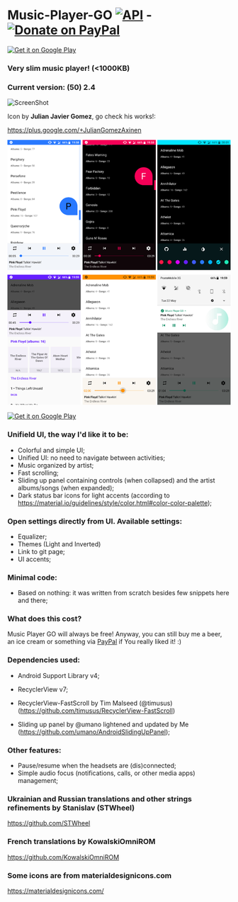 # Music-Player-GO [![API](https://img.shields.io/badge/API-21%2B-blue.svg?style=flat-square)](https://android-arsenal.com/api?level=21) - [![Donate on PayPal](https://img.shields.io/badge/PayPal-Donate%20Now-brightgreen.svg)](https://paypal.me/enricocid)
<a href="https://play.google.com/store/apps/details?id=com.iven.musicplayergo" target="_blank">
  <img alt="Get it on Google Play"
       src="https://play.google.com/intl/en_us/badges/images/generic/en-play-badge.png" height="60"/>
</a>


### Very slim music player! (<1000KB)

### Current version: (50) 2.4



![ScreenShot](https://raw.githubusercontent.com/enricocid/Music-Player-GO/master/icon2.png)

Icon by **Julian Javier Gomez**, go check his works!:

https://plus.google.com/+JulianGomezAxinen



![Screenshots](https://raw.githubusercontent.com/enricocid/Music-Player-GO/master/screenshots_v50_edit.png)

<a href="https://play.google.com/store/apps/details?id=com.iven.musicplayergo" target="_blank">
  <img alt="Get it on Google Play"
       src="https://play.google.com/intl/en_us/badges/images/generic/en-play-badge.png" height="60"/>
</a>



### Unifield UI, the way I'd like it to be:

- Colorful and simple UI;
- Unified UI: no need to navigate between activities;
- Music organized by artist;
- Fast scrolling;
- Sliding up panel containing controls (when collapsed) and the artist albums/songs (when expanded);
- Dark status bar icons for light accents
(according to https://material.io/guidelines/style/color.html#color-color-palette);

### Open settings directly from UI. Available settings: 

- Equalizer;
- Themes (Light and Inverted)
- Link to git page;
- UI accents;


### Minimal code:

- Based on nothing: it was written from scratch besides few snippets here and there;


### What does this cost?
Music Player GO will always be free! Anyway, you can still buy me a beer, an ice cream or something via [PayPal](https://www.paypal.me/enricocid) if You really liked it! :)


### Dependencies used: 

  - Android Support Library v4;

  - RecyclerView v7;

  - RecyclerView-FastScroll by Tim Malseed (@timusus) (https://github.com/timusus/RecyclerView-FastScroll)

  - Sliding up panel by @umano lightened and updated by Me (https://github.com/umano/AndroidSlidingUpPanel);

### Other features: 

- Pause/resume when the headsets are (dis)connected;
- Simple audio focus (notifications, calls, or other media apps) management;

### Ukrainian and Russian translations and other strings refinements by Stanislav (STWheel)
https://github.com/STWheel

### French translations by KowalskiOmniROM
https://github.com/KowalskiOmniROM

### Some icons are from materialdesignicons.com
https://materialdesignicons.com/
